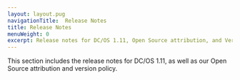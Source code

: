 ```yaml
---
layout: layout.pug
navigationTitle:  Release Notes
title: Release Notes
menuWeight: 0
excerpt: Release notes for DC/OS 1.11, Open Source attribution, and Version Policy
---
```


This section includes the release notes for DC/OS 1.11, as well as our Open Source attribution and version policy.
